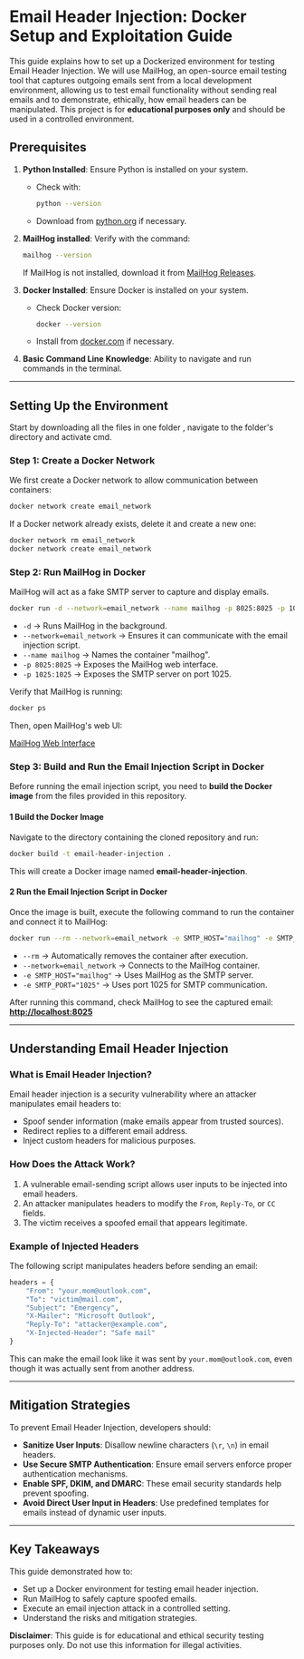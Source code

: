 # Email Header Injection: Docker Setup and Exploitation Guide

This guide explains how to set up a Dockerized environment for testing Email Header Injection. We will use MailHog, an open-source email testing tool that captures outgoing emails sent from a local development environment, allowing us to test email functionality without sending real emails and to demonstrate, ethically, how email headers can be manipulated. This project is for **educational purposes only** and should be used in a controlled environment.

## Prerequisites

1. **Python Installed**: Ensure Python is installed on your system.
   - Check with:
     ```bash
     python --version
     ```
   - Download from [python.org](https://www.python.org/downloads/) if necessary.

2. **MailHog installed**: Verify with the command:
   ```bash
   mailhog --version
   ```
   If MailHog is not installed, download it from [MailHog Releases](https://github.com/mailhog/MailHog/releases).

3. **Docker Installed**: Ensure Docker is installed on your system.
   - Check Docker version:
     ```bash
     docker --version
     ```
   - Install from [docker.com](https://www.docker.com/) if necessary.

4. **Basic Command Line Knowledge**: Ability to navigate and run commands in the terminal.

---

## **Setting Up the Environment**

Start by downloading all the files in one folder , navigate to the folder's directory and activate cmd.

### **Step 1: Create a Docker Network**

We first create a Docker network to allow communication between containers:

```bash
docker network create email_network
```

If a Docker network already exists, delete it and create a new one:

```bash
docker network rm email_network
docker network create email_network
```



### **Step 2: Run MailHog in Docker**

MailHog will act as a fake SMTP server to capture and display emails.

```bash
docker run -d --network=email_network --name mailhog -p 8025:8025 -p 1025:1025 mailhog/mailhog
```

- `-d` → Runs MailHog in the background.
- `--network=email_network` → Ensures it can communicate with the email injection script.
- `--name mailhog` → Names the container "mailhog".
- `-p 8025:8025` → Exposes the MailHog web interface.
- `-p 1025:1025` → Exposes the SMTP server on port 1025.

Verify that MailHog is running:

```bash
docker ps
```

Then, open MailHog's web UI:

[MailHog Web Interface](http://localhost:8025)

### **Step 3: Build and Run the Email Injection Script in Docker**

Before running the email injection script, you need to **build the Docker image** from the files provided in this repository.

#### **1 Build the Docker Image**
Navigate to the directory containing the cloned repository and run:

```bash
docker build -t email-header-injection .
```

This will create a Docker image named **email-header-injection**.

#### **2️ Run the Email Injection Script in Docker**
Once the image is built, execute the following command to run the container and connect it to MailHog:

```bash
docker run --rm --network=email_network -e SMTP_HOST="mailhog" -e SMTP_PORT="1025" email-header-injection
```

- `--rm` → Automatically removes the container after execution.
- `--network=email_network` → Connects to the MailHog container.
- `-e SMTP_HOST="mailhog"` → Uses MailHog as the SMTP server.
- `-e SMTP_PORT="1025"` → Uses port 1025 for SMTP communication.

After running this command, check MailHog to see the captured email:  
 **[http://localhost:8025](http://localhost:8025)**


---

## **Understanding Email Header Injection**

### **What is Email Header Injection?**

Email header injection is a security vulnerability where an attacker manipulates email headers to:

- Spoof sender information (make emails appear from trusted sources).
- Redirect replies to a different email address.
- Inject custom headers for malicious purposes.

### **How Does the Attack Work?**

1. A vulnerable email-sending script allows user inputs to be injected into email headers.
2. An attacker manipulates headers to modify the `From`, `Reply-To`, or `CC` fields.
3. The victim receives a spoofed email that appears legitimate.

### **Example of Injected Headers**

The following script manipulates headers before sending an email:

```python
headers = {
    "From": "your.mom@outlook.com",
    "To": "victim@mail.com",
    "Subject": "Emergency",
    "X-Mailer": "Microsoft Outlook",
    "Reply-To": "attacker@example.com",
    "X-Injected-Header": "Safe mail"
}
```

This can make the email look like it was sent by `your.mom@outlook.com`, even though it was actually sent from another address.

---

## **Mitigation Strategies**

To prevent Email Header Injection, developers should:

- **Sanitize User Inputs**: Disallow newline characters (`\r`, `\n`) in email headers.
- **Use Secure SMTP Authentication**: Ensure email servers enforce proper authentication mechanisms.
- **Enable SPF, DKIM, and DMARC**: These email security standards help prevent spoofing.
- **Avoid Direct User Input in Headers**: Use predefined templates for emails instead of dynamic user inputs.

---

## **Key Takeaways**

This guide demonstrated how to:

- Set up a Docker environment for testing email header injection.
- Run MailHog to safely capture spoofed emails.
- Execute an email injection attack in a controlled setting.
- Understand the risks and mitigation strategies.

**Disclaimer**: This guide is for educational and ethical security testing purposes only. Do not use this information for illegal activities.
